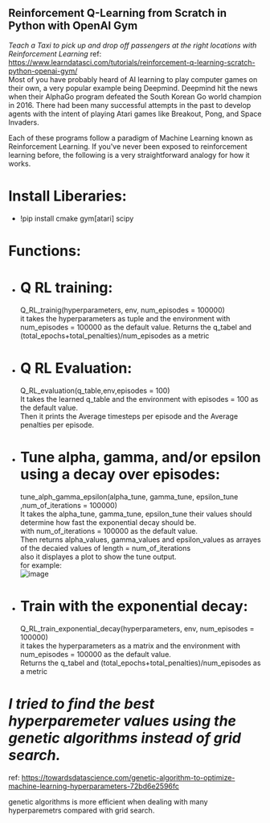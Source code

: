 ## Reinforcement Q-Learning from Scratch in Python with OpenAI Gym
*Teach a Taxi to pick up and drop off passengers at the right locations with Reinforcement Learning*
ref: https://www.learndatasci.com/tutorials/reinforcement-q-learning-scratch-python-openai-gym/<br>
Most of you have probably heard of AI learning to play computer games on their own, a very popular example being Deepmind. Deepmind hit the news when their AlphaGo program defeated the South Korean Go world champion in 2016. There had been many successful attempts in the past to develop agents with the intent of playing Atari games like Breakout, Pong, and Space Invaders.

Each of these programs follow a paradigm of Machine Learning known as Reinforcement Learning. If you've never been exposed to reinforcement learning before, the following is a very straightforward analogy for how it works.

# Install Liberaries:
* !pip install cmake gym[atari] scipy

# Functions:
* # Q RL training:<br>
    Q_RL_trainig(hyperparameters, env, num_episodes = 100000)<br>
    it takes the hyperparameters as tuple and the environment with num_episodes = 100000 as the default value.
    Returns the q_tabel and  (total_epochs+total_penalties)/num_episodes as a metric
    
* # Q RL Evaluation:<br>
    Q_RL_evaluation(q_table,env,episodes = 100)<br>
    It takes the learned q_table and the environment with episodes = 100 as the default value.<br>
    Then it prints the Average timesteps per episode and the Average penalties per episode.<br>

* # Tune alpha, gamma, and/or epsilon using a decay over episodes:<br>
    tune_alph_gamma_epsilon(alpha_tune, gamma_tune, epsilon_tune ,num_of_iterations = 100000)<br>
    It takes the alpha_tune, gamma_tune, epsilon_tune their values should determine how fast the exponential decay should be.<br>
    with num_of_iterations = 100000 as the default value.<br>
    Then returns alpha_values, gamma_values and epsilon_values as arrayes of the decaied values of length = num_of_iterations<br>
    also it displayes a plot to show the tune output.<br>
    for example: <br>
    ![image](https://user-images.githubusercontent.com/34524576/172079717-dad511a0-d5e7-49ee-8438-27adba942643.png)
 
* # Train with the exponential decay:<br>
    Q_RL_train_exponential_decay(hyperparameters, env, num_episodes = 100000)<br>
    it takes the hyperparameters as a matrix and the environment with num_episodes = 100000 as the default value.<br>
    Returns the q_tabel and  (total_epochs+total_penalties)/num_episodes as a metric<br>
    
# *I tried to find the best hyperparemeter values using the genetic algorithms instead of grid search.*<br>
ref: https://towardsdatascience.com/genetic-algorithm-to-optimize-machine-learning-hyperparameters-72bd6e2596fc

genetic algorithms is more efficient when dealing with many hyperparemetrs compared with grid search.

